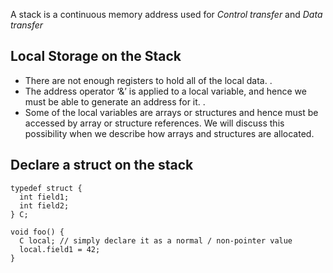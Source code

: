 A stack is a continuous memory address used for _Control transfer_ and _Data transfer_

## Local Storage on the Stack
- There are not enough registers to hold all of the local data.
. 
- The address operator ‘&’ is applied to a local variable, and hence we must be
able to generate an address for it.
. 
- Some of the local variables are arrays or structures and hence must be accessed
by array or structure references. We will discuss this possibility when we
describe how arrays and structures are allocated.


## Declare a struct on the stack
```
typedef struct { 
  int field1;
  int field2;
} C;

void foo() { 
  C local; // simply declare it as a normal / non-pointer value
  local.field1 = 42;
}
```